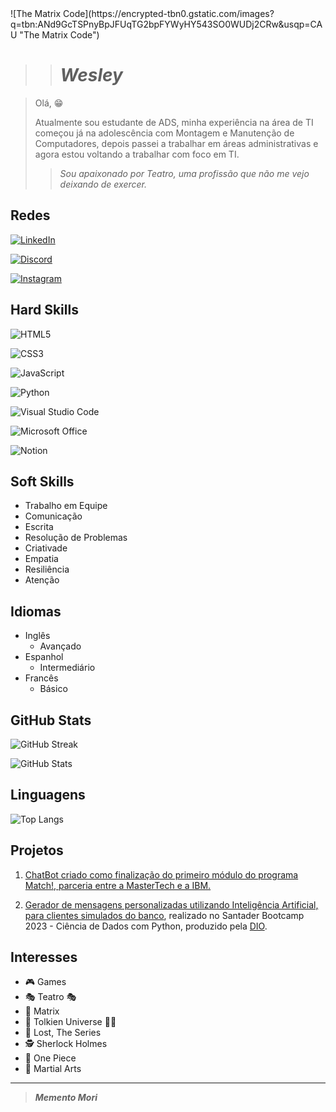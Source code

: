 <div align="left">
 ![The Matrix Code](https://encrypted-tbn0.gstatic.com/images?q=tbn:ANd9GcTSPnyBpJFUqTG2bpFYWyHY543SO0WUDj2CRw&usqp=CAU "The Matrix Code")

>># ***Wesley***

 
> Olá,  😁
>
>Atualmente sou estudante de ADS, minha experiência na área de TI começou já na adolescência com Montagem e Manutenção de Computadores, depois passei a trabalhar em áreas administrativas e agora estou voltando a trabalhar com foco em TI.
>
>>_Sou apaixonado por Teatro, uma profissão que não me vejo deixando de exercer._

## Redes

[![LinkedIn](https://img.shields.io/badge/LinkedIn-006688?style=for-the-badge&logo=linkedin&logoColor=5599ee)](https://www.linkedin.com/in/wesley-marques-206b94165/)

[![Discord](https://img.shields.io/badge/Discord-000?style=for-the-badge&logo=discord)](https://discord.com/channels/@wessnk#5336/)

[![Instagram](https://img.shields.io/badge/Instagram-eebbee?style=for-the-badge&logo=instagram)](https://www.instagram.com/wes.cfzo/)

## Hard Skills

![HTML5](https://img.shields.io/badge/HTML5-000?style=for-the-badge&logo=html5)

![CSS3](https://img.shields.io/badge/CSS3-000?style=for-the-badge&logo=css3&logoColor=264CE4)

![JavaScript](https://img.shields.io/badge/JavaScript-000?style=for-the-badge&logo=javascript)

![Python](https://img.shields.io/badge/Python-000?style=for-the-badge&logo=python)

![Visual Studio Code](https://img.shields.io/badge/Visual%20Studio%20Code-000.svg?style=for-the-badge&logo=visual-studio-code&logoColor=darkblue)

![Microsoft Office](https://img.shields.io/badge/Microsoft_Office-000?style=for-the-badge&logo=microsoft-office&logoColor=red)

![Notion](https://img.shields.io/badge/Notion-%23000000.svg?style=for-the-badge&logo=notion&logoColor=white)

## Soft Skills

* Trabalho em Equipe
* Comunicação
* Escrita
* Resolução de Problemas
* Criativade
* Empatia
* Resiliência
* Atenção

## Idiomas

  - Inglês 
    - Avançado
  - Espanhol
    - Intermediário
  - Francês
    - Básico


## GitHub Stats

![GitHub Streak](https://streak-stats.demolab.com/?user=Wes-SNK&theme=tokyonight&background=000&border=30A3DC&dates=FFF)

![GitHub Stats](https://github-readme-stats.vercel.app/api?username=Wes-SNK&theme=transparent&bg_color=000&border_color=30A3DC&show_icons=true&icon_color=30A3DC&title_color=E94D5F&text_color=FFF&hide_title=true)

## Linguagens

![Top Langs](https://github-readme-stats-git-masterrstaa-rickstaa.vercel.app/api/top-langs/?username=Wes-SNK&layout=compact&bg_color=000&border_color=30A3DC&title_color=E94D5F&text_color=FFF)

## Projetos

1. [ChatBot criado como finalização do primeiro módulo do programa Match!, parceria entre a MasterTech e a IBM.](https://web.powerva.microsoft.com/environments/Default-b591ae54-33c2-4589-be66-9021a4196c7c/bots/cr9ee_projetoChatBot/canvas?__version__=2) 

<!-- Feito conjuntamente com [Allison Gomes](https://github.com/Allison-Gomes) e []() -->

2. [Gerador de mensagens personalizadas utilizando Inteligência Artificial, para clientes simulados do banco](https://gist.github.com/Wes-SNK/09d3272bf48343e7e0bcc23212a40f82), realizado no Santader Bootcamp 2023 - Ciência de Dados com Python, produzido pela [DIO](https://github.com/digitalinnovationone).

## Interesses
    
- 🎮 Games
- 🎭 Teatro 🎭
- 💊 Matrix
- 🧙 Tolkien Universe 🧝‍♂️
- 🛬 Lost, The Series
- 🕵️ Sherlock Holmes
- 👒 One Piece
- 👊 Martial Arts

--- 
> ***Memento Mori*** 
 
